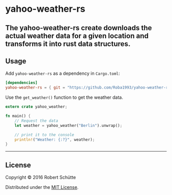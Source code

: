 # yahoo-weather-rs

The yahoo-weather-rs create downloads the actual weather data for a given location and transforms it into rust data structures.
---
## Usage
Add `yahoo-weather-rs` as a dependency in `Cargo.toml`:
```toml
[dependencies]
yahoo-weather-rs = { git = "https://github.com/Roba1993/yahoo-weather-rs" }
```

Use the `get_weather()` function to get the weather data.
```rust
extern crate yahoo_weather;

fn main() {
    // Request the data
    let weather = yahoo_weather("Berlin").unwrap();

    // print it to the console
    println!("Weather: {:?}", weather);
}
```
---
## License
Copyright © 2016 Robert Schütte

Distributed under the [MIT License](LICENSE).
